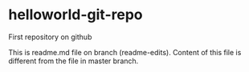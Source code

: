 # helloworld-git-repo
First repository on github


This is readme.md file on branch (readme-edits). Content of this file is different from the file in master branch.
